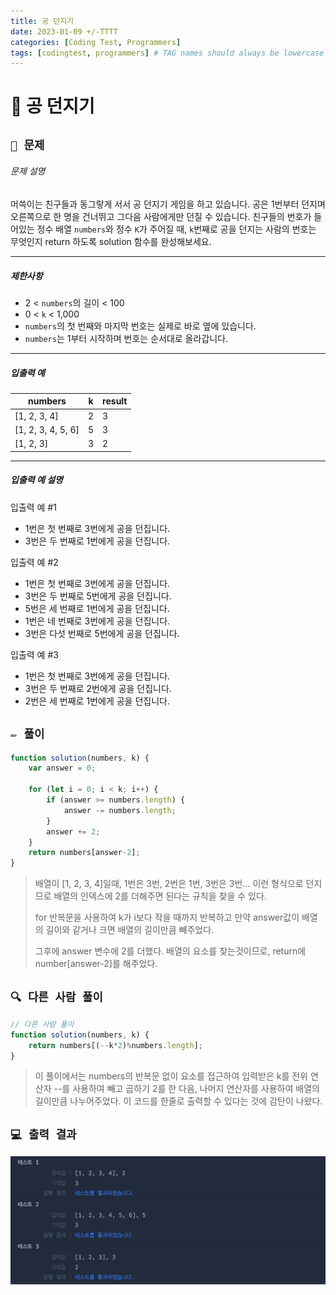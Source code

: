 ```yaml
---
title: 공 던지기
date: 2023-01-09 +/-TTTT
categories: [Coding Test, Programmers]
tags: [codingtest, programmers] # TAG names should always be lowercase
---
```


# 🔖 공 던지기

## `📌 문제`

###### 문제 설명

머쓱이는 친구들과 동그랗게 서서 공 던지기 게임을 하고 있습니다. 공은 1번부터 던지며 오른쪽으로 한 명을 건너뛰고 그다음 사람에게만 던질 수 있습니다. 친구들의 번호가 들어있는 정수 배열 `numbers`와 정수 `K`가 주어질 때, `k`번째로 공을 던지는 사람의 번호는 무엇인지 return 하도록 solution 함수를 완성해보세요.

------

##### 제한사항

- 2 < `numbers`의 길이 < 100
- 0 < `k` < 1,000
- `numbers`의 첫 번째와 마지막 번호는 실제로 바로 옆에 있습니다.
- `numbers`는 1부터 시작하며 번호는 순서대로 올라갑니다.

------

##### 입출력 예

| numbers            | k    | result |
| ------------------ | ---- | ------ |
| [1, 2, 3, 4]       | 2    | 3      |
| [1, 2, 3, 4, 5, 6] | 5    | 3      |
| [1, 2, 3]          | 3    | 2      |

------

##### 입출력 예 설명

입출력 예 #1

- 1번은 첫 번째로 3번에게 공을 던집니다.
- 3번은 두 번째로 1번에게 공을 던집니다.

입출력 예 #2

- 1번은 첫 번째로 3번에게 공을 던집니다.
- 3번은 두 번째로 5번에게 공을 던집니다.
- 5번은 세 번째로 1번에게 공을 던집니다.
- 1번은 네 번째로 3번에게 공을 던집니다.
- 3번은 다섯 번째로 5번에게 공을 던집니다.

입출력 예 #3

- 1번은 첫 번째로 3번에게 공을 던집니다.
- 3번은 두 번째로 2번에게 공을 던집니다.
- 2번은 세 번째로 1번에게 공을 던집니다.



## `✏️ 풀이`

```javascript
function solution(numbers, k) {
    var answer = 0;
    
    for (let i = 0; i < k; i++) {
        if (answer >= numbers.length) {
            answer -= numbers.length;
        }
        answer += 2;
    }
    return numbers[answer-2];
}
```

> 배열이 [1, 2, 3, 4]일때, 1번은 3번, 2번은 1번, 3번은 3번... 이런 형식으로 던지므로 배열의 인덱스에 2를 더해주면 된다는 규칙을 찾을 수 있다.
>
> for 반복문을 사용하여 k가 i보다 작을 때까지 반복하고 만약 answer값이 배열의 길이와 같거나 크면 배열의 길이만큼 빼주었다.
>
> 그후에 answer 변수에 2를 더했다. 배열의 요소를 찾는것이므로, return에 number[answer-2]를 해주었다.



## `🔍 다른 사람 풀이`

```javascript
// 다른 사람 풀이
function solution(numbers, k) {
    return numbers[(--k*2)%numbers.length];
}
```

> 이 풀이에서는 numbers의 반복문 없이 요소를 접근하여 입력받은 k를 전위 연산자 --를 사용하여 빼고 곱하기 2를 한 다음,  나머지 연산자를 사용하여 배열의 길이만큼 나누어주었다. 이 코드를 한줄로 출력할 수 있다는 것에 감탄이 나왔다. 



## `💻 출력 결과`

![image-20230109000515649](../../assets/img/postingImg/image-20230109000515649.png)
